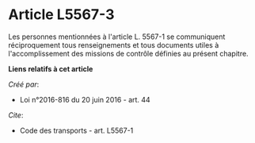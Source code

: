 # Article L5567-3

Les personnes mentionnées à l'article L. 5567-1 se communiquent réciproquement tous renseignements et tous documents utiles à
l'accomplissement des missions de contrôle définies au présent chapitre.

**Liens relatifs à cet article**

_Créé par_:

  - Loi n°2016-816 du 20 juin 2016 - art. 44

_Cite_:

  - Code des transports - art. L5567-1
